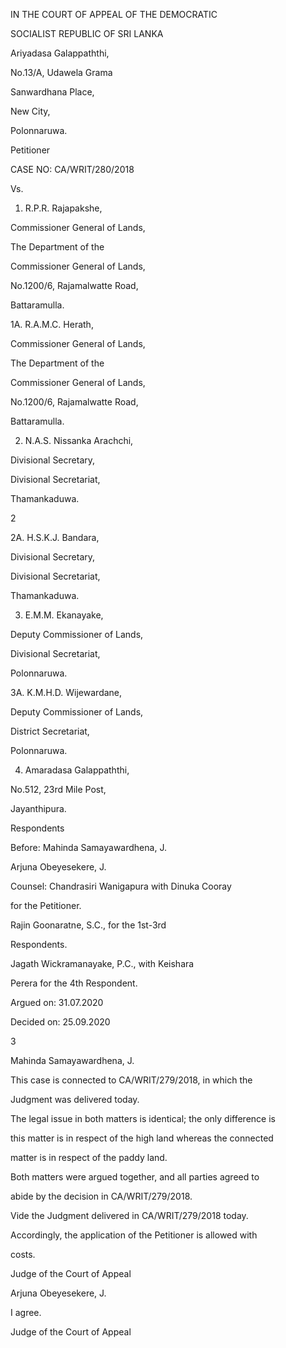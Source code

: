IN THE COURT OF APPEAL OF THE DEMOCRATIC

SOCIALIST REPUBLIC OF SRI LANKA

Ariyadasa Galappaththi,

No.13/A, Udawela Grama

Sanwardhana Place,

New City,

Polonnaruwa.

Petitioner

CASE NO: CA/WRIT/280/2018

Vs.

1. R.P.R. Rajapakshe,

Commissioner General of Lands,

The Department of the

Commissioner General of Lands,

No.1200/6, Rajamalwatte Road,

Battaramulla.

1A. R.A.M.C. Herath,

Commissioner General of Lands,

The Department of the

Commissioner General of Lands,

No.1200/6, Rajamalwatte Road,

Battaramulla.

2. N.A.S. Nissanka Arachchi,

Divisional Secretary,

Divisional Secretariat,

Thamankaduwa.

2

2A. H.S.K.J. Bandara,

Divisional Secretary,

Divisional Secretariat,

Thamankaduwa.

3. E.M.M. Ekanayake,

Deputy Commissioner of Lands,

Divisional Secretariat,

Polonnaruwa.

3A. K.M.H.D. Wijewardane,

Deputy Commissioner of Lands,

District Secretariat,

Polonnaruwa.

4. Amaradasa Galappaththi,

No.512, 23rd Mile Post,

Jayanthipura.

Respondents

Before: Mahinda Samayawardhena, J.

Arjuna Obeyesekere, J.

Counsel: Chandrasiri Wanigapura with Dinuka Cooray

for the Petitioner.

Rajin Goonaratne, S.C., for the 1st-3rd

Respondents.

Jagath Wickramanayake, P.C., with Keishara

Perera for the 4th Respondent.

Argued on: 31.07.2020

Decided on: 25.09.2020

3

Mahinda Samayawardhena, J.

This case is connected to CA/WRIT/279/2018, in which the

Judgment was delivered today.

The legal issue in both matters is identical; the only difference is

this matter is in respect of the high land whereas the connected

matter is in respect of the paddy land.

Both matters were argued together, and all parties agreed to

abide by the decision in CA/WRIT/279/2018.

Vide the Judgment delivered in CA/WRIT/279/2018 today.

Accordingly, the application of the Petitioner is allowed with

costs.

Judge of the Court of Appeal

Arjuna Obeyesekere, J.

I agree.

Judge of the Court of Appeal